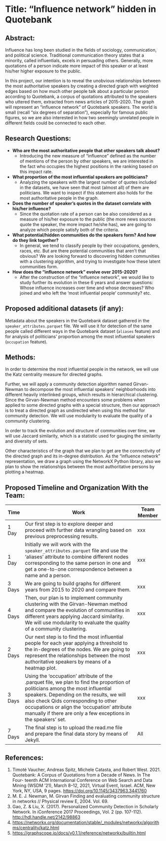 # Title: “Influence network” hidden in Quotebank
## Abstract:
Influence has long been studied in the fields of sociology, communication, and political science. Traditional communication theory states that a minority, called influentials, excels in persuading others. Generally, more quotations of a person indicate more impact of this speaker or at least his/her higher exposure to the public. 

In this project, our intention is to reveal the unobvious relationships between the most authoritative speakers by creating a directed graph with weighted edges based on how much other people talk about a particular person according to Quotebank, a corpus of quotations attributed to the speakers who uttered them, extracted from news articles of 2015-2020. The graph will represent an “influence network” of Quotebank speakers. The world is small (recall “six degrees of separation”), especially for famous public figures, so we are also interested in how two seemingly unrelated people in different fields could be connected to each other.

## Research Questions:
* **Who are the most authoritative people that other speakers talk about?** 
    - Introducing the new measure of “influence” defined as the number of mentions of the person by other speakers, we are interested in the fact who occupies the highest positions in the ranking based on this impact rate. 
* **What proportion of the most influential speakers are politicians?**
    - Analyzing the speakers with the largest number of quotes included in the datasets, we have seen that most (almost all) of them are politicians. We want to inspect if this statement also holds for the most authoritative people in the graph. 
* **Does the number of speaker’s quotes in the dataset correlate with his/her influence?**
    - Since the quotation rate of a person can be also considered as a measure of his/her exposure to the public (the more news sources quote the speaker, the more impact he/she has), we are going to analyze which people satisfy both of the criteria.
* **What potential/hidden communities do the speakers form? And how do they link together?**
    - In general, we tend to classify people by their occupations, genders, races, etc. But are there potential communities that aren’t that obvious? We are looking forward to discovering hidden communities with a clustering algorithm, and trying to investigate how these latent communities form.
* **How does the “influence network” evolve over 2015-2020?**
    - After the construction of the “influence network”, we would like to study further its evolution in these 6 years and answer questions: Whose influence increases over time and whose decreases? Who joined and who left the ‘most influential people’ community? etc.

## Proposed additional datasets (if any): 
Metadata about the speakers in the Quotebank dataset gathered in the `speaker_attributes.parquet` file. We will use it for detection of the same people called different ways in the Quotebank dataset (`aliases` feature) and for analysis of politicians' proportion among the most influential speakers (`occupation` feature).   
 
## Methods:
In order to determine the most influential people in the network, we will use the Katz centrality measure for directed graphs.

Further, we will apply a community detection algorithm named Girvan-Newman to decompose the most influential speakers’ neighborhoods into different heavily interlinked groups, which results in hierarchical clustering. Since the Girvan-Newman method encounters some problems when applied to some directed graphs with a special structure, then our approach is to treat a directed graph as undirected when using this method for community detection. We will use modularity to evaluate the quality of a community clustering.

In order to track the evolution and structure of communities over time, we will use Jaccard similarity, which is a statistic used for gauging the similarity and diversity of sets.

Other characteristics of the graph that we plan to get are the connectivity of the directed graph and its in-degree distribution. As the “influence network” representation, we draw a graph using the NetworkX Python library, also we plan to show the relationships between the most authoritative persons by plotting a heatmap.

## Proposed Timeline and Organization With the Team:
| Time | Work | Team Member |
| ---- | ---- | ---- |
| 1 Day | Our first step is to explore deeper and proceed with further data wrangling based on previous preprocessing results. | xxx |
| 1 Day | Initially we will work with the `speaker_attributes.parquet` file and use the ‘aliases’ attribute to combine different nodes corresponding to the same person in one and get a one-to-one correspondence between a name and a person. | xxx |
| 3 Days | We are going to build graphs for different years from 2015 to 2020 and compare them. | xxx |
| 4 Days | Then, our plan is to implement community clustering with the Girvan-Newman method and compare the evolution of communities in different years applying Jaccard similarity. We will use modularity to evaluate the quality of a community clustering. | xxx |
| 2 Days | Our next step is to find the most influential people for each year applying a threshold to the in-degrees of the nodes. We are going to represent the relationships between the most authoritative speakers by means of a heatmap plot. | xxx |
| 3 Days | Using the ‘occupation’ attribute of the .parquet file, we plan to find the proportion of politicians among the most influential speakers. Depending on the results, we will also check Qids corresponding to other occupations or align the ‘occupation’ attribute manually if there are only a few exceptions in the speakers’ set. | xxx |
| 7 Days | The final step is to upload the read.me file and prepare the final data story by means of Jekyll. | All |

## References:
1. Timoté Vaucher, Andreas Spitz, Michele Catasta, and Robert West. 2021. Quotebank: A Corpus of Quotations from a Decade of News. In The Four- teenth ACM International Conference on Web Search and Data Mining (WSDM ’21), March 8–12, 2021, Virtual Event, Israel. ACM, New York, NY, USA, 9 pages. https://doi.org/10.1145/3437963.3441760
2. M. E. J. Newman, M. Girvan Finding and evaluating community structure in networks // Physical review E, 2004. Vol. 69.
3. Gao, Z. & Liu, X. (2017). Personalized Community Detection in Scholarly Network. In iConference 2017 Proceedings, Vol. 2 (pp. 107-112). http://hdl.handle.net/2142/98863
4. https://networkx.org/documentation/stable/_modules/networkx/algorithms/centrality/katz.html
5. https://graphscope.io/docs/v0.1.1/reference/networkx/builtin.html
